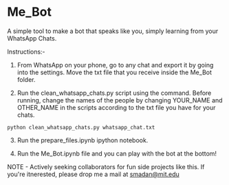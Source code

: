 # Me_Bot
A simple tool to make a bot that speaks like you, simply learning from your WhatsApp Chats.

Instructions:-

1. From WhatsApp on your phone, go to any chat and export it by going into the settings. Move the txt file that you receive inside the Me_Bot folder.

2. Run the clean_whatsapp_chats.py script using the command. Before running, change the names of the people by changing YOUR_NAME and OTHER_NAME in the scripts according to the txt file you have for your chats.

`python clean_whatsapp_chats.py whatsapp_chat.txt`

3. Run the prepare_files.ipynb ipython notebook.

4. Run the Me_Bot.ipynb file and you can play with the bot at the bottom!

NOTE - Actively seeking collaborators for fun side projects like this. If you're itnerested, please drop me a mail at smadan@mit.edu
